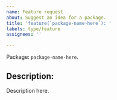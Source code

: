 ```yaml
---
name: Feature request
about: Suggest an idea for a package.
title: 'feature(`package-name-here`): '
labels: type/feature
assignees: ''

---
```


Package: `package-name-here`.

## Description:
Description here.
